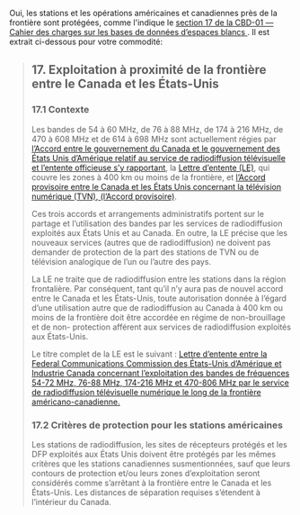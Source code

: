 Oui, les stations et les opérations américaines et canadiennes près de la frontière sont protégées, comme l'indique le [section 17 de la CBD-01 — Cahier des charges sur les bases de données d’espaces blancs ](http://www.ic.gc.ca/eic/site/smt-gst.nsf/fra/sf10928.html#s17). Il est extrait ci-dessous pour votre commodité:

> ## 17. Exploitation à proximité de la frontière entre le Canada et les États-Unis
>
> ### 17.1 Contexte
>
> Les bandes de 54 à 60 MHz, de 76 à 88 MHz, de 174 à 216 MHz, de 470 à 608 MHz et de 614 à 698 MHz sont actuellement régies par [l’Accord entre le gouvernement du Canada et le gouvernement des États Unis d’Amérique relatif au service de radiodiffusion télévisuelle et l’entente officieuse s’y rapportant](http://www.ic.gc.ca/eic/site/smt-gst.nsf/fra/sf01395.html), la [Lettre d’entente (LE)](http://www.ic.gc.ca/eic/site/smt-gst.nsf/fra/sf05374.html), qui couvre les zones à 400 km ou moins de la frontière, et [l’Accord provisoire entre le Canada et les États Unis concernant la télévision numérique (TVN), (l’Accord provisoire)](http://www.ic.gc.ca/eic/site/smt-gst.nsf/fra/h_sf08869.html).
>
>
> Ces trois accords et arrangements administratifs portent sur le partage et l’utilisation des bandes par les services de radiodiffusion exploités aux États Unis et au Canada. En outre, la LE précise que les nouveaux services (autres que de radiodiffusion) ne doivent pas demander de protection de la part des stations de TVN ou de télévision analogique de l’un ou l’autre des pays.
>
> La LE ne traite que de radiodiffusion entre les stations dans la région frontalière. Par conséquent, tant qu’il n’y aura pas de nouvel accord entre le Canada et les États-Unis, toute autorisation donnée à l’égard d’une utilisation autre que de radiodiffusion au Canada à 400 km ou moins de la frontière doit être accordée en régime de non-brouillage et de non- protection afférent aux services de radiodiffusion exploités aux États-Unis.
>
> Le titre complet de la LE est le suivant : [Lettre d’entente entre la Federal Communications Commission des États-Unis d’Amérique et Industrie Canada concernant l’exploitation des bandes de fréquences 54-72 MHz, 76-88 MHz, 174-216 MHz et 470-806 MHz par le service de radiodiffusion télévisuelle numérique le long de la frontière américano-canadienne.](https://www.ic.gc.ca/eic/site/smt-gst.nsf/vwapj/dtv2001f.pdf/$FILE/dtv2001f.pdf)
>
>
> ### 17.2 Critères de protection pour les stations américaines
>
> Les stations de radiodiffusion, les sites de récepteurs protégés et les DFP exploités aux États Unis doivent être protégés par les mêmes critères que les stations canadiennes susmentionnées, sauf que leurs contours de protection et/ou leurs zones d’exploitation seront considérés comme s’arrêtant à la frontière entre le Canada et les États-Unis. Les distances de séparation requises s’étendent à l’intérieur du Canada.




